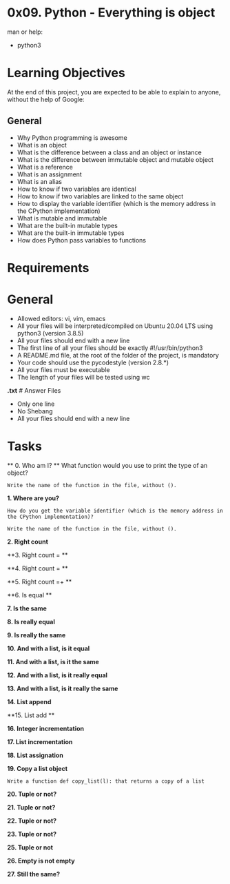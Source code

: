 # 0x09. Python - Everything is object

man or help:

- python3

# Learning Objectives

At the end of this project, you are expected to be able to explain to anyone, without the help of Google:

## General

- Why Python programming is awesome
- What is an object
- What is the difference between a class and an object or instance
- What is the difference between immutable object and mutable object
- What is a reference
- What is an assignment
- What is an alias
- How to know if two variables are identical
- How to know if two variables are linked to the same object
- How to display the variable identifier (which is the memory address in the CPython implementation)
- What is mutable and immutable
- What are the built-in mutable types
- What are the built-in immutable types
- How does Python pass variables to functions

# Requirements

# General

- Allowed editors: vi, vim, emacs
- All your files will be interpreted/compiled on Ubuntu 20.04 LTS using python3 (version 3.8.5)
- All your files should end with a new line
- The first line of all your files should be exactly #!/usr/bin/python3
- A README.md file, at the root of the folder of the project, is mandatory
- Your code should use the pycodestyle (version 2.8.*)
- All your files must be executable
- The length of your files will be tested using wc

**.txt** # Answer Files

- Only one line
- No Shebang
- All your files should end with a new line

# Tasks

** 0. Who am I? **
	What function would you use to print the type of an object?

	Write the name of the function in the file, without ().

**1. Where are you?**

	How do you get the variable identifier (which is the memory address in the CPython implementation)?

	Write the name of the function in the file, without ().

**2. Right count**

**3. Right count = **

**4. Right count = **

**5. Right count =+ **

**6. Is equal **

**7. Is the same**

**8. Is really equal**

**9. Is really the same**

**10. And with a list, is it equal**

**11. And with a list, is it the same**

**12. And with a list, is it really equal**

**13. And with a list, is it really the same**

**14. List append**

**15. List add **

**16. Integer incrementation**

**17. List incrementation**

**18. List assignation**

**19. Copy a list object**
	
	Write a function def copy_list(l): that returns a copy of a list

**20. Tuple or not?**

**21. Tuple or not?**

**22. Tuple or not?**

**23. Tuple or not?**

**25. Tuple or not**

**26. Empty is not empty**

**27. Still the same?**
